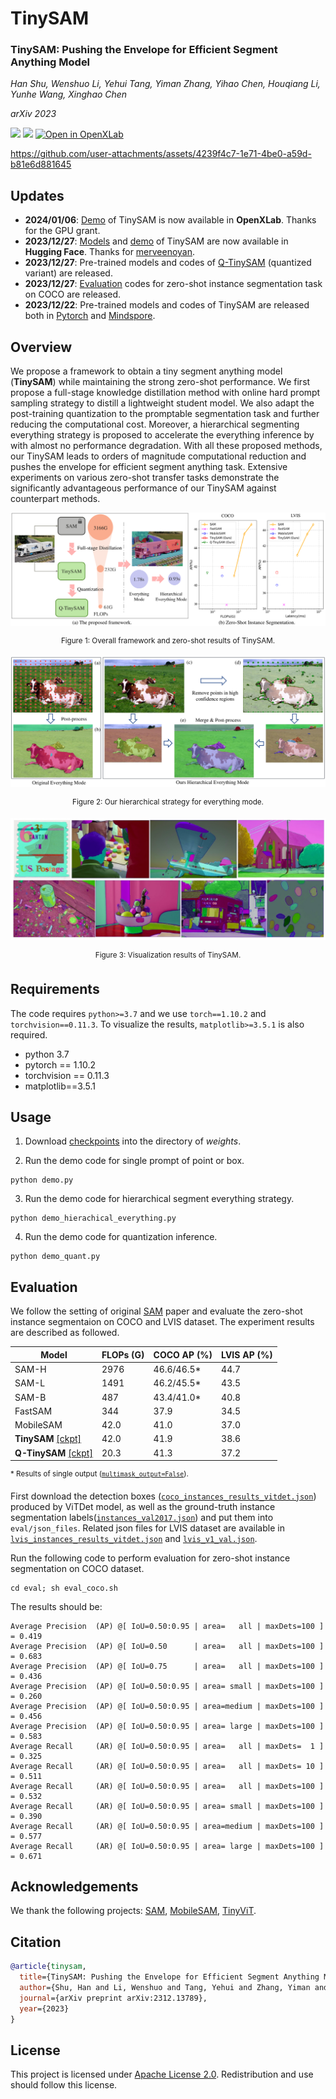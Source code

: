 # TinySAM
### **TinySAM: Pushing the Envelope for Efficient Segment Anything Model**

*Han Shu, Wenshuo Li, Yehui Tang, Yiman Zhang, Yihao Chen, Houqiang Li, Yunhe Wang, Xinghao Chen*

*arXiv 2023*

<a href="https://arxiv.org/abs/2312.13789"><img src="https://img.shields.io/static/v1?label=Paper&message=arXiv&color=red&logo=arxiv"></a>
<a href="https://huggingface.co/spaces/merve/tinysam"><img src="https://img.shields.io/static/v1?label=HuggingFace&message=Demo&color=yellow"></a>
[![Open in OpenXLab](https://cdn-static.openxlab.org.cn/app-center/openxlab_app.svg)](https://openxlab.org.cn/apps/detail/shuh15/TinySAM)

https://github.com/user-attachments/assets/4239f4c7-1e71-4be0-a59d-b81e6d881645


## Updates
* **2024/01/06**: [Demo](https://openxlab.org.cn/apps/detail/shuh15/TinySAM) of TinySAM is now available in **OpenXLab**. Thanks for the GPU grant.
* **2023/12/27**: [Models](https://huggingface.co/merve/tinysam) and [demo](https://huggingface.co/spaces/merve/tinysam) of TinySAM are now available in **Hugging Face**. Thanks for [merveenoyan](https://github.com/merveenoyan).
* **2023/12/27**: Pre-trained models and codes of [Q-TinySAM](#usage) (quantized variant) are released.
* **2023/12/27**: [Evaluation](#evaluation) codes for zero-shot instance segmentation task on COCO are released.
* **2023/12/22**: Pre-trained models and codes of TinySAM are released both in [Pytorch](https://github.com/xinghaochen/TinySAM) and [Mindspore](https://gitee.com/mindspore/models/tree/master/research/cv/TinySAM).

## Overview

We propose a framework to obtain a tiny segment anything model (**TinySAM**) while maintaining the strong zero-shot performance. We first propose a full-stage knowledge distillation method with online hard prompt sampling strategy to distill a lightweight student model. We also adapt the post-training quantization to the promptable segmentation task and further reducing the computational cost. Moreover, a hierarchical segmenting everything strategy is proposed to accelerate the everything inference by with almost no performance degradation. With all these proposed methods, our TinySAM leads to orders of magnitude computational reduction and pushes the envelope for efficient segment anything task. Extensive experiments on various zero-shot transfer tasks demonstrate the significantly advantageous performance of our TinySAM against counterpart methods.

![framework](./fig/framework.png)
<div align=center>
<sup>Figure 1: Overall framework and zero-shot results of TinySAM.</sup>
</div>

![everything](./fig/everything.png)
<div align=center>
<sup>Figure 2: Our hierarchical strategy for everything mode.</sup>
</div>

![vis](./fig/vis.png)
<div align=center>
<sup>Figure 3: Visualization results of TinySAM.</sup>
</div>

## Requirements
The code requires `python>=3.7` and we use `torch==1.10.2` and `torchvision==0.11.3`. To visualize the results, `matplotlib>=3.5.1` is also required.  
- python 3.7
- pytorch == 1.10.2
- torchvision == 0.11.3
- matplotlib==3.5.1

## Usage

1. Download [checkpoints](#evaluation) into the directory of *weights*.

2. Run the demo code for single prompt of point or box.

```
python demo.py
```
3. Run the demo code for hierarchical segment everything strategy.
```
python demo_hierachical_everything.py
```

4. Run the demo code for quantization inference.
```
python demo_quant.py
```

## Evaluation
We follow the setting of original [SAM](https://arxiv.org/abs/2304.02643) paper and evaluate the zero-shot instance segmentaion on COCO and LVIS dataset. The experiment results are described as followed.

| Model               | FLOPs (G) |COCO AP (%) | LVIS AP (%)| 
| ------------------- | -------- | ------- |------- |
| SAM-H                 |2976| 46.6/46.5*     | 44.7       | 
| SAM-L                 |1491| 46.2/45.5*     | 43.5       | 
| SAM-B                 |487| 43.4/41.0*     | 40.8       | 
| FastSAM                 |344| 37.9     | 34.5       | 
| MobileSAM            | 42.0|41.0     | 37.0       | 
| **TinySAM**  [\[ckpt\]](https://github.com/xinghaochen/TinySAM/releases/download/1.0/tinysam.pth)       | 42.0|41.9     | 38.6       | 
| **Q-TinySAM**  [\[ckpt\]](https://github.com/xinghaochen/TinySAM/releases/download/2.0/tinysam_w8a8.pth)            | 20.3|41.3     | 37.2      | 

<sup>\* Results of single output ([`multimask_output=False`](https://github.com/facebookresearch/segment-anything/blob/main/segment_anything/predictor.py#L98)). </sup></br>

First download the detection boxes ([`coco_instances_results_vitdet.json`](https://github.com/xinghaochen/TinySAM/releases/download/2.0/coco_instances_results_vitdet.json)) produced by ViTDet model, as well as the ground-truth instance segmentation labels([`instances_val2017.json`](https://github.com/xinghaochen/TinySAM/releases/download/2.0/instances_val2017.json)) and put them into `eval/json_files`. 
Related json files for LVIS dataset are available in [`lvis_instances_results_vitdet.json`](https://github.com/xinghaochen/TinySAM/releases/download/3.0/lvis_instances_results_vitdet.json) and [`lvis_v1_val.json`](https://github.com/xinghaochen/TinySAM/releases/download/3.0/lvis_v1_val.json).

Run the following code to perform evaluation for zero-shot instance segmentation on COCO dataset.
```
cd eval; sh eval_coco.sh
```
The results should be:
```
Average Precision  (AP) @[ IoU=0.50:0.95 | area=   all | maxDets=100 ] = 0.419
Average Precision  (AP) @[ IoU=0.50      | area=   all | maxDets=100 ] = 0.683
Average Precision  (AP) @[ IoU=0.75      | area=   all | maxDets=100 ] = 0.436
Average Precision  (AP) @[ IoU=0.50:0.95 | area= small | maxDets=100 ] = 0.260
Average Precision  (AP) @[ IoU=0.50:0.95 | area=medium | maxDets=100 ] = 0.456
Average Precision  (AP) @[ IoU=0.50:0.95 | area= large | maxDets=100 ] = 0.583
Average Recall     (AR) @[ IoU=0.50:0.95 | area=   all | maxDets=  1 ] = 0.325
Average Recall     (AR) @[ IoU=0.50:0.95 | area=   all | maxDets= 10 ] = 0.511
Average Recall     (AR) @[ IoU=0.50:0.95 | area=   all | maxDets=100 ] = 0.532
Average Recall     (AR) @[ IoU=0.50:0.95 | area= small | maxDets=100 ] = 0.390
Average Recall     (AR) @[ IoU=0.50:0.95 | area=medium | maxDets=100 ] = 0.577
Average Recall     (AR) @[ IoU=0.50:0.95 | area= large | maxDets=100 ] = 0.671
```

## Acknowledgements
We thank the following projects: [SAM](https://github.com/facebookresearch/segment-anything), [MobileSAM](https://github.com/ChaoningZhang/MobileSAM), [TinyViT](https://github.com/microsoft/Cream).

## Citation
```bibtex
@article{tinysam,
  title={TinySAM: Pushing the Envelope for Efficient Segment Anything Model},
  author={Shu, Han and Li, Wenshuo and Tang, Yehui and Zhang, Yiman and Chen, Yihao and Li, Houqiang and Wang, Yunhe and Chen, Xinghao},
  journal={arXiv preprint arXiv:2312.13789},
  year={2023}
}
```

## License

This project is licensed under <a rel="license" href="License.txt"> Apache License 2.0</a>. Redistribution and use should follow this license.

